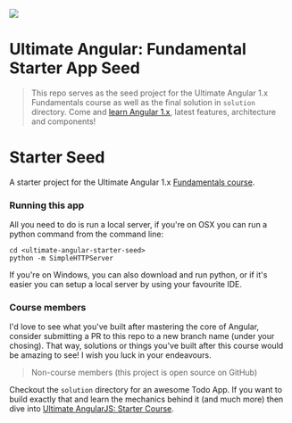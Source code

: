 <a href="https://ultimateangular.com" target="_blank"><img src="https://ultimateangular.com/assets/img/banners/ua-github.svg"></a>

# Ultimate Angular: Fundamental Starter App Seed

> This repo serves as the seed project for the Ultimate Angular 1.x Fundamentals course as well as the final solution in `solution` directory. Come and [learn Angular 1.x](https://ultimateangular.com), latest features, architecture and components!

# Starter Seed

A starter project for the Ultimate Angular 1.x [Fundamentals course](https://ultimateangular.com).

### Running this app

All you need to do is run a local server, if you're on OSX you can run a python command from the command line:

```
cd <ultimate-angular-starter-seed>
python -m SimpleHTTPServer
```

If you're on Windows, you can also download and run python, or if it's easier you can setup a local server by using your favourite IDE.

### Course members

I'd love to see what you've built after mastering the core of Angular, consider submitting a PR to this repo to a new branch name (under your chosing). That way, solutions or things you've built after this course would be amazing to see! I wish you luck in your endeavours.

> Non-course members (this project is open source on GitHub)

Checkout the `solution` directory for an awesome Todo App. If you want to build exactly that and learn the mechanics behind it (and much more) then dive into [Ultimate AngularJS: Starter Course](https://courses.toddmotto.com/products/ultimate-angularjs-starter).
